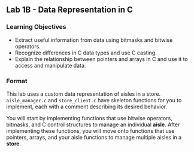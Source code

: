 ## Lab 1B - Data Representation in C

### Learning Objectives
- Extract useful information from data using bitmasks and bitwise operators.
- Recognize differences in C data types and use C casting.
- Explain the relationship between pointers and arrays in C and use it to access and manipulate data.

### Format
This lab uses a custom data representation of aisles in a store. `aisle_manager.c` and `store_client.c` have skeleton functions for you to implement, each with a comment describing its desired behavior.

You will start by implementing functions that use bitwise operators, bitmasks, and C control structures to manage an individual **aisle**. After implementing these functions, you will move onto functions that use pointers, arrays, and your aisle functions to manage multiple aisles in a **store**.
